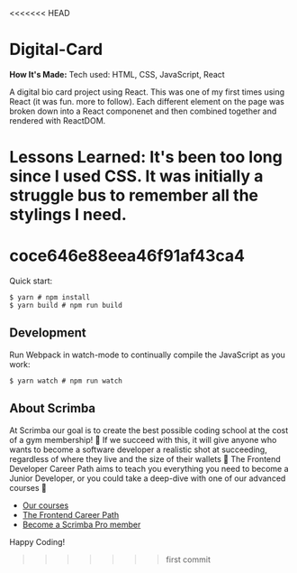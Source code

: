 <<<<<<< HEAD
# Digital-Card

**How It's Made:**
Tech used: HTML, CSS, JavaScript, React

A digital bio card project using React. This was one of my first times using React (it was fun. more to follow). Each different element on the page was broken down into a React componenet and then combined together and rendered with ReactDOM.


Lessons Learned:
It's been too long since I used CSS. It was initially a struggle bus to remember all the stylings I need.
=======
# coce646e88eea46f91af43ca4

Quick start:

```
$ yarn # npm install
$ yarn build # npm run build
````

## Development

Run Webpack in watch-mode to continually compile the JavaScript as you work:

```
$ yarn watch # npm run watch
```

## About Scrimba

At Scrimba our goal is to create the best possible coding school at the cost of a gym membership! 💜
If we succeed with this, it will give anyone who wants to become a software developer a realistic shot at succeeding, regardless of where they live and the size of their wallets 🎉
The Frontend Developer Career Path aims to teach you everything you need to become a Junior Developer, or you could take a deep-dive with one of our advanced courses 🚀

- [Our courses](https://scrimba.com/allcourses)
- [The Frontend Career Path](https://scrimba.com/learn/frontend)
- [Become a Scrimba Pro member](https://scrimba.com/pricing)

Happy Coding!
>>>>>>> first commit

